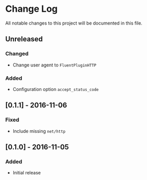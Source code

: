 # Change Log
All notable changes to this project will be documented in this file.

## Unreleased
### Changed
- Change user agent to `FluentPluginHTTP`

### Added
- Configuration option `accept_status_code`

## [0.1.1] - 2016-11-06
### Fixed
- Include missing `net/http`

## [0.1.0] - 2016-11-05
### Added
- Initial release
